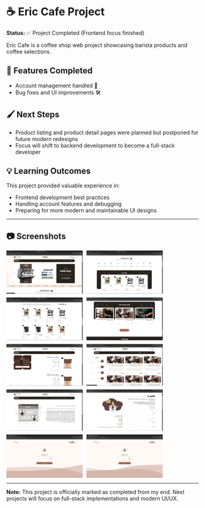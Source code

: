 # ☕ Eric Cafe Project

**Status:** ✅ Project Completed (Frontend focus finished)  

Eric Cafe is a coffee shop web project showcasing barista products and coffee selections.  

## 📌 Features Completed
- Account management handled 👤
- Bug fixes and UI improvements 🛠️

## 🖌️ Next Steps
- Product listing and product detail pages were planned but postponed for future modern redesigns
- Focus will shift to backend development to become a full-stack developer  

## 💡 Learning Outcomes
This project provided valuable experience in:
- Frontend development best practices
- Handling account features and debugging
- Preparing for more modern and maintainable UI designs

---

## 📷 Screenshots

<div style="display: flex; gap: 10px; flex-wrap: wrap;">
  <img src="./git_assets/Screenshot 2025-10-24 133002.png" alt="Screenshot1" width="200"/>
  <img src="./git_assets/Screenshot 2025-10-24 133015.png" alt="Screenshot2" width="200"/>
  <img src="./git_assets/Screenshot 2025-10-24 133041.png" alt="Screenshot3" width="200"/>
  <img src="./git_assets/Screenshot 2025-10-24 133121.png" alt="Screenshot4" width="200"/>
  <img src="./git_assets/Screenshot 2025-10-24 133146.png" alt="Screenshot5" width="200"/>
  <img src="./git_assets/Screenshot 2025-10-24 133229.png" alt="Screenshot6" width="200"/>
  <img src="./git_assets/Screenshot 2025-10-24 133245.png" alt="Screenshot7" width="200"/>
  <img src="./git_assets/Screenshot 2025-10-24 133319.png" alt="Screenshot8" width="200"/>
  <img src="./git_assets/Screenshot 2025-10-24 125833.png" alt="Screenshot9" width="200"/>
  <img src="./git_assets/Screenshot%202025-10-24%20125853.png" alt="Screenshot10" width="200"/>
</div>


---

**Note:** This project is officially marked as completed from my end. Next projects will focus on full-stack implementations and modern UI/UX.
